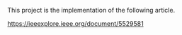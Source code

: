 This project is the implementation of the following article.

https://ieeexplore.ieee.org/document/5529581

